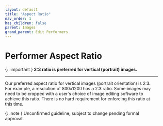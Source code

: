 ```yaml
---
layout: default
title: "Aspect Ratio"
nav_order: 1
has_children: false
parent: Images
grand_parent: Edit Performers
---
```


# Performer Aspect Ratio

{: .important }
**2:3 ratio is preferred for vertical (portrait) images.**

---

Our preferred aspect ratio for vertical images (portrait orientation) is 2:3. For example, a resolution of 800x1200 has a 2:3 ratio. Some images may need to be cropped with a user's choice of image editing software to achieve this ratio. There is no hard requirement for enforcing this ratio at this time.

{: .note }
Unconfirmed guideline, subject to change pending formal approval.
